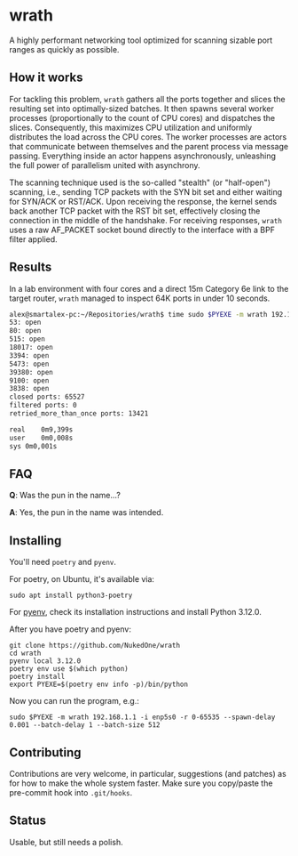 # wrath

A highly performant networking tool optimized for scanning sizable port ranges as quickly as possible.

## How it works

For tackling this problem, `wrath` gathers all the ports together and slices the resulting set into optimally-sized batches. It then spawns several worker processes (proportionally to the count of CPU cores) and dispatches the slices. Consequently, this maximizes CPU utilization and uniformly distributes the load across the CPU cores. The worker processes are actors that communicate between themselves and the parent process via message passing.  Everything inside an actor happens asynchronously, unleashing the full power of parallelism united with asynchrony.

The scanning technique used is the so-called "stealth" (or "half-open") scanning, i.e., sending TCP packets with the SYN bit set and either waiting for SYN/ACK or RST/ACK. Upon receiving the response, the kernel sends back another TCP packet with the RST bit set, effectively closing the connection in the middle of the handshake. For receiving responses, `wrath` uses a raw AF_PACKET socket bound directly to the interface with a BPF filter applied.

## Results

In a lab environment with four cores and a direct 15m Category 6e link to the target router, `wrath` managed to inspect 64K ports in under 10 seconds.

```sh
alex@smartalex-pc:~/Repositories/wrath$ time sudo $PYEXE -m wrath 192.168.1.1 -i enp5s0 -r 0-65535 --spawn-delay 0.001 --batch-delay 1 --batch-size 512
53: open
80: open
515: open
18017: open
3394: open
5473: open
39380: open
9100: open
3838: open
closed ports: 65527
filtered ports: 0
retried_more_than_once ports: 13421

real	0m9,399s
user	0m0,008s
sys	0m0,001s
```

## FAQ

**Q**: Was the pun in the name...?

**A**: Yes, the pun in the name was intended.

## Installing

You'll need `poetry` and `pyenv`.

For poetry, on Ubuntu, it's available via:

```
sudo apt install python3-poetry
```

For [pyenv](https://github.com/pyenv/pyenv), check its installation instructions and install Python 3.12.0.

After you have poetry and pyenv:

```
git clone https://github.com/NukedOne/wrath
cd wrath
pyenv local 3.12.0
poetry env use $(which python)
poetry install
export PYEXE=$(poetry env info -p)/bin/python
```

Now you can run the program, e.g.:

```
sudo $PYEXE -m wrath 192.168.1.1 -i enp5s0 -r 0-65535 --spawn-delay 0.001 --batch-delay 1 --batch-size 512
```

## Contributing

Contributions are very welcome, in particular, suggestions (and patches) as for how to make the whole system faster. Make sure you copy/paste the pre-commit hook into `.git/hooks`.

## Status

Usable, but still needs a polish.
